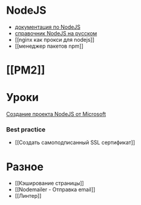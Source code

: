 # NodeJS
- [документация по NodeJS](https://nodejs.org/ru/docs/)
- [справочник NodeJS на русском](https://nodejsdev.ru/)
- [[nginx как прокси для nodejs]]
- [[менеджер пакетов npm]]

# [[PM2]]

# Уроки
[Создание проекта NodeJS от Microsoft](https://docs.microsoft.com/ru-ru/learn/modules/create-nodejs-project-dependencies/)

### Best practice
- [[Создать самоподписанный SSL сертификат]]


# Разное
- [[Кэширование страницы]]
- [[Nodemailer - Отправка email]]
- [[Линтер]]
